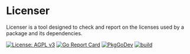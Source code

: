 # Licenser

Licenser is a tool designed to check and report on the licenses used by a package and its dependencies.


[![License: AGPL v3](https://img.shields.io/badge/License-AGPL_v3-blue.svg)](https://raw.githubusercontent.com/athopen/licenser/develop/LICENSE)
[![Go Report Card](https://goreportcard.com/badge/github.com/athopen/licenser)](https://goreportcard.com/report/github.com/athopen/licenser)
[![PkgGoDev](https://pkg.go.dev/badge/github.com/athopen/licenser)](https://pkg.go.dev/github.com/athopen/licenser)
[![build](https://github.com/athopen/licenser/actions/workflows/ci.yml/badge.svg)](https://github.com/athopen/licenser/actions/workflows/ci.yml)